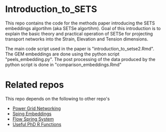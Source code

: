 # Introduction_to_SETS

This repo contains the code for the methods paper introducing the SETS embeddings algortihm (aka SETSe algortihm).
Goal of this introduction is to explain the basic theory and practical operation of SETSe for projecting transport networks into 
the Strain, Elevation and Tension dimensions.

The main code script used in the paper is "introduction_to_setse2.Rmd". The GEM embeddings are done using the python script "peels_embedding.py". The post processing of the data produced by the python script is done in "comparison_embeddings.Rmd"

# Related repos

This repo depends on the following to other repo's

* [Power Grid Networking](https://github.com/JonnoB/PowerGridNetworking)
* [Sping Embeddings](https://github.com/JonnoB/Spring_Embeddings_Paper)
* [Flow Spring System](https://github.com/JonnoB/Flow_Spring_System)
* [Useful PhD R Functions](https://github.com/JonnoB/Useful_PhD__R_Functions)
